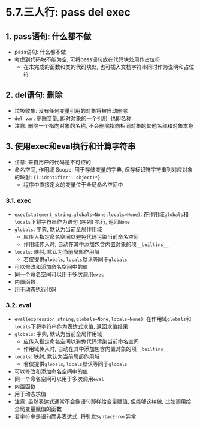 # 5.7.三人行: pass del exec

## 1. pass语句: 什么都不做

- pass语句: 什么都不做
- 考虑到代码块不能为空, 可将pass语句放在代码块处用作占位符
    - 在未完成的函数和类的代码块处, 也可插入文档字符串同时作为说明和占位符

## 2. del语句: 删除

- 垃圾收集: 没有任何变量引用的对象将被自动删除
- `del var`: 删除变量, 即对对象的一个引用, 也即名称
- 注意: 删除一个指向对象的名称, 不会删除指向相同对象的其他名称和对象本身

## 3. 使用exec和eval执行和计算字符串

- 注意: 来自用户的代码是不可控的
- 命名空间, 作用域 Scope: 用于存储变量的字典, 保存标识符字符串到对应对象的映射: `{('identifier': object)*}`
    - 程序中直接定义的变量位于全局命名空间中

### 3.1. exec

- `exec(statement_string,globals=None,locals=None)`: 在作用域`globals`和`locals`下将字符串作为语句 (序列) 执行, 返回`None`
- `globals`: 字典, 默认为当前全局作用域
    - 应传入指定命名空间以避免代码污染当前命名空间
    - 作用域传入时, 自动在其中添加包含内置对象的项`__builtins__`
- `locals`: 映射, 默认为当前局部作用域
    - 若仅提供`globals`, `locals`默认等同于`globals`
- 可以修改和添加命名空间中的值
- 同一个命名空间可以用于多次调用`exec`
- 内置函数
- 用于动态执行代码

### 3.2. eval

- `eval(expression_string,globals=None,locals=None)`: 在作用域`globals`和`locals`下将字符串作为表达式求值, 返回求值结果
- `globals`: 字典, 默认为当前全局作用域
    - 应传入指定命名空间以避免代码污染当前命名空间
    - 作用域传入时, 自动在其中添加包含内置对象的项`__builtins__`
- `locals`: 映射, 默认为当前局部作用域
    - 若仅提供`globals`, `locals`默认等同于`globals`
- 可以修改和添加命名空间中的值
- 同一个命名空间可以用于多次调用`eval`
- 内置函数
- 用于动态求值
- 注意: 虽然表达式通常不会像语句那样给变量赋值, 但能够这样做, 比如调用给全局变量赋值的函数
- 若字符串是语句而非表达式, 将引发`SyntaxError`异常
